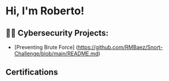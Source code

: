 <h1>Hi, I'm Roberto!

<h2>👨‍💻 Cybersecurity Projects:</h2>

- [Preventing Brute Force] (https://github.com/RMBaez/Snort-Challenge/blob/main/README.md)

<h2> Certifications</h2>
